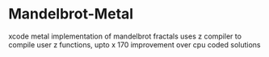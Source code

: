 # Mandelbrot-Metal
xcode metal implementation of mandelbrot fractals uses z compiler to compile user z functions, 
upto x 170 improvement over cpu coded solutions
